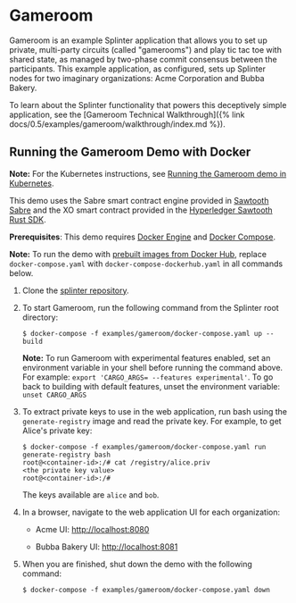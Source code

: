 # Gameroom

<!--
  Copyright 2018-2021 Cargill Incorporated
  Licensed under Creative Commons Attribution 4.0 International License
  https://creativecommons.org/licenses/by/4.0/
-->

Gameroom is an example Splinter application that allows you to set up private,
multi-party circuits (called "gamerooms") and play tic tac toe with shared
state, as managed by two-phase commit consensus between the participants. This
example application, as configured, sets up Splinter nodes for two imaginary
organizations: Acme Corporation and Bubba Bakery.

To learn about the Splinter functionality that powers this deceptively simple
application, see the [Gameroom Technical
Walkthrough]({% link docs/0.5/examples/gameroom/walkthrough/index.md %}).

## Running the Gameroom Demo with Docker

**Note:** For the Kubernetes instructions, see [Running the Gameroom demo in
Kubernetes](https://github.com/Cargill/splinter/blob/master/docker/kubernetes/README.md).

This demo uses the Sabre smart contract engine provided in
[Sawtooth Sabre](https://github.com/hyperledger/sawtooth-sabre) and the XO smart
contract provided in the [Hyperledger Sawtooth Rust
SDK](https://github.com/hyperledger/sawtooth-sdk-rust/tree/master/examples/xo_rust).

**Prerequisites**:
This demo requires [Docker Engine](https://docs.docker.com/engine)
and [Docker Compose](https://docs.docker.com/compose).

**Note:** To run the demo with [prebuilt images from Docker
Hub](https://hub.docker.com/u/splintercommunity), replace
`docker-compose.yaml` with `docker-compose-dockerhub.yaml` in all commands
below.

1. Clone the [splinter repository](https://github.com/Cargill/splinter).

1. To start Gameroom, run the following command from the Splinter root
   directory:

   ``` console
   $ docker-compose -f examples/gameroom/docker-compose.yaml up --build
   ```

    **Note:** To run Gameroom with experimental features enabled, set an
    environment variable in your shell before running the command above. For
    example: `export 'CARGO_ARGS= --features experimental'`. To go back to
    building with default features, unset the environment variable:
    `unset CARGO_ARGS`

1. To extract private keys to use in the web application, run bash using the
   `generate-registry` image and read the private key.  For example, to get
   Alice's private key:

   ``` console
   $ docker-compose -f examples/gameroom/docker-compose.yaml run generate-registry bash
   root@<container-id>:/# cat /registry/alice.priv
   <the private key value>
   root@<container-id>:/#
   ```

    The keys available are `alice` and `bob`.

1. In a browser, navigate to the web application UI for each organization:

    - Acme UI: <http://localhost:8080>

    - Bubba Bakery UI: <http://localhost:8081>

1. When you are finished, shut down the demo with the following command:

   ``` console
   $ docker-compose -f examples/gameroom/docker-compose.yaml down
   ```
